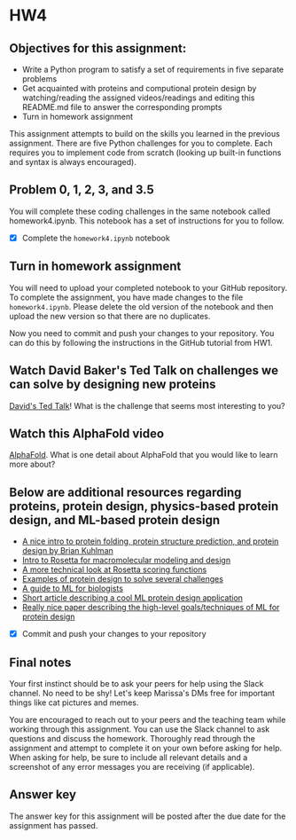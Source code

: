 # HW4


## Objectives for this assignment:
* Write a Python program to satisfy a set of requirements in five separate problems
* Get acquainted with proteins and computional protein design by watching/reading the assigned videos/readings and editing this README.md file to answer the corresponding prompts
* Turn in homework assignment

This assignment attempts to build on the skills you learned in the previous assignment. There are five Python challenges for you to complete. Each requires you to implement code from scratch (looking up built-in functions and syntax is always encouraged).


## Problem 0, 1, 2, 3, and 3.5

You will complete these coding challenges in the same notebook called homework4.ipynb. This notebook has a set of instructions for you to follow.

* [x] Complete the `homework4.ipynb` notebook

## Turn in homework assignment

You will need to upload your completed notebook to your GitHub repository. To complete the assignment, you have made changes to the file `homework4.ipynb`.  Please delete the old version of the notebook and then upload the new version so that there are no duplicates.

Now you need to commit and push your changes to your repository. You can do this by following the instructions in the GitHub tutorial from HW1. 

## Watch David Baker's Ted Talk on challenges we can solve by designing new proteins

[David's Ted Talk](https://www.youtube.com/watch?v=PJLT0cAPNfs)! What is the challenge that seems most interesting to you?

## Watch this AlphaFold video

[AlphaFold](https://www.youtube.com/watch?v=gg7WjuFs8F4). What is one detail about AlphaFold that you would like to learn more about?

## Below are additional resources regarding proteins, protein design, physics-based protein design, and ML-based protein design

- [A nice intro to protein folding, protein structure prediction, and protein design by Brian Kuhlman](https://www.biophysics.org/Portals/0/BPSAssets/Education/Documents/Lecture%2011%20Kuhlman.pdf)
- [Intro to Rosetta for macromolecular modeling and design](https://www.ncbi.nlm.nih.gov/pmc/articles/PMC7603796/)
- [A more technical look at Rosetta scoring functions](https://pubmed.ncbi.nlm.nih.gov/28430426/)
- [Examples of protein design to solve several challenges](https://www.sciencedirect.com/science/article/pii/S0021925820308498?via%3Dihub)
- [A guide to ML for biologists](https://www.nature.com/articles/s41580-021-00407-0)
- [Short article describing a cool ML protein design application](https://elifesciences.org/articles/79310)
- [Really nice paper describing the high-level goals/techniques of ML for protein design](https://www.nature.com/articles/s41587-024-02127-0)

* [x] Commit and push your changes to your repository

## Final notes

Your first instinct should be to ask your peers for help using the Slack channel. No need to be shy! Let's keep Marissa's DMs free for important things like cat pictures and memes.

You are encouraged to reach out to your peers and the teaching team while working through this assignment. You can use the Slack channel to ask questions and discuss the homework. Thoroughly read through the assignment and attempt to complete it on your own before asking for help. When asking for help, be sure to include all relevant details and a screenshot of any error messages you are receiving (if applicable). 

## Answer key

The answer key for this assignment will be posted after the due date for the assignment has passed.
